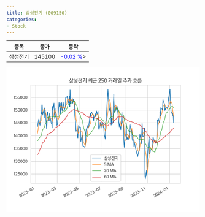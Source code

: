```yaml
---
title: 삼성전기 (009150)
categories:
- Stock
---
```


|종목|종가|등락|
|----|----|----|
|삼성전기|145100|<span style="color: blue">-0.02 %</span>>|

<!-- more -->

![009150](/assets/images/stock/009150.png)